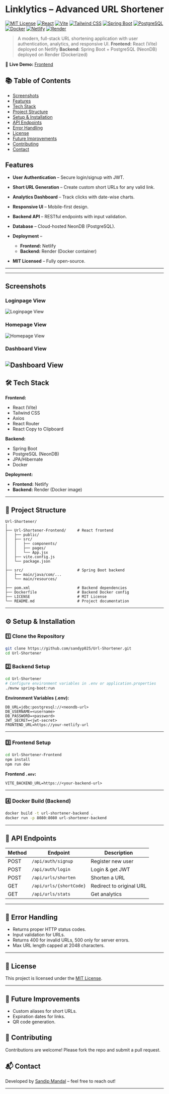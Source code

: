 
# **Linklytics – Advanced URL Shortener**

[![MIT License](https://img.shields.io/badge/license-MIT-blue.svg)](./LICENSE)
[![React](https://img.shields.io/badge/frontend-React-61DAFB?logo=react&logoColor=white)](https://react.dev/)
[![Vite](https://img.shields.io/badge/build-Vite-646CFF?logo=vite&logoColor=white)](https://vitejs.dev/)
[![Tailwind CSS](https://img.shields.io/badge/style-Tailwind_CSS-38B2AC?logo=tailwind-css&logoColor=white)](https://tailwindcss.com/)
[![Spring Boot](https://img.shields.io/badge/backend-Spring%20Boot-6DB33F?logo=springboot&logoColor=white)](https://spring.io/projects/spring-boot)
[![PostgreSQL](https://img.shields.io/badge/database-PostgreSQL-4169E1?logo=postgresql&logoColor=white)](https://www.postgresql.org/)
[![Docker](https://img.shields.io/badge/container-Docker-2496ED?logo=docker&logoColor=white)](https://www.docker.com/)
[![Netlify](https://img.shields.io/badge/deployed%20on-Netlify-00C7B7?logo=netlify&logoColor=white)](https://www.netlify.com/)
[![Render](https://img.shields.io/badge/deployed%20on-Render-46E3B7?logo=render&logoColor=white)](https://render.com/)



> A modern, full-stack URL shortening application with user authentication, analytics, and responsive UI.
> **Frontend:** React (Vite) deployed on Netlify
> **Backend:** Spring Boot + PostgreSQL (NeonDB) deployed on Render (Dockerized)

🔗 **Live Demo:** [Frontend](https://url-shortnerx.netlify.app/) 

## 📚 Table of Contents
- [Screenshots](#screenshots)
- [Features](#features)
- [Tech Stack](#🛠-tech-stack)
- [Project Structure](#📂-project-structure)
- [Setup & Installation](#⚙️-setup--installation)
- [API Endpoints](#📡-api-endpoints)
- [Error Handling](#🛑-error-handling)
- [License](#📝-license)
- [Future Improvements](#📌-future-improvements)
- [Contributing](#🤝-contributing)
- [Contact](#📬-contact)




## **Features**

* **User Authentication** – Secure login/signup with JWT.
* **Short URL Generation** – Create custom short URLs for any valid link.
* **Analytics Dashboard** – Track clicks with date-wise charts.
* **Responsive UI** – Mobile-first design.
* **Backend API** – RESTful endpoints with input validation.
* **Database** – Cloud-hosted NeonDB (PostgreSQL).
* **Deployment** –

  * **Frontend:** Netlify
  * **Backend:** Render (Docker container)
* **MIT Licensed** – Fully open-source.

---


---
## Screenshots

### Loginpage View
![Loginpage View](screenshots/Loginpage-View.png)

### Homepage View
![Homepage View](screenshots/Homepage-View.png)

### Dashboard View
![Dashboard View](screenshots/Dashboard-View.png)
---

## **🛠 Tech Stack**

**Frontend:**

* React (Vite)
* Tailwind CSS
* Axios
* React Router
* React Copy to Clipboard

**Backend:**

* Spring Boot
* PostgreSQL (NeonDB)
* JPA/Hibernate
* Docker

**Deployment:**

* **Frontend:** Netlify
* **Backend:** Render (Docker image)

---

## **📂 Project Structure**

```
Url-Shortener/
│
├── Url-Shortener-Frontend/     # React frontend
│   ├── public/
│   ├── src/
│   │   ├── components/
│   │   ├── pages/
│   │   └── App.jsx
│   ├── vite.config.js
│   └── package.json
│
├── src/                        # Spring Boot backend
│   ├── main/java/com/...
│   └── main/resources/
│
├── pom.xml                     # Backend dependencies
├── Dockerfile                  # Backend Docker config
├── LICENSE                     # MIT License
└── README.md                   # Project documentation
```

---

## **⚙️ Setup & Installation**

### **1️⃣ Clone the Repository**

```bash
git clone https://github.com/sandyp025/Url-Shortener.git
cd Url-Shortener
```

### **2️⃣ Backend Setup**

```bash
cd Url-Shortener
# Configure environment variables in .env or application.properties
./mvnw spring-boot:run
```

**Environment Variables (.env):**

```env
DB_URL=jdbc:postgresql://<neondb-url>
DB_USERNAME=<username>
DB_PASSWORD=<password>
JWT_SECRET=<jwt-secret>
FRONTEND_URL=https://your-netlify-url
```

---

### **3️⃣ Frontend Setup**

```bash
cd Url-Shortener-Frontend
npm install
npm run dev
```

**Frontend `.env`:**

```env
VITE_BACKEND_URL=https://<your-backend-url>
```

---

### **4️⃣ Docker Build (Backend)**

```bash
docker build -t url-shortener-backend .
docker run -p 8080:8080 url-shortener-backend
```

---

## **📡 API Endpoints**

| Method | Endpoint                | Description              |
| ------ | ----------------------- | ------------------------ |
| POST   | `/api/auth/signup`      | Register new user        |
| POST   | `/api/auth/login`       | Login & get JWT          |
| POST   | `/api/urls/shorten`     | Shorten a URL            |
| GET    | `/api/urls/{shortCode}` | Redirect to original URL |
| GET    | `/api/urls/stats`       | Get analytics            |

---

## **🛑 Error Handling**

* Returns proper HTTP status codes.
* Input validation for URLs.
* Returns 400 for invalid URLs, 500 only for server errors.
* Max URL length capped at 2048 characters.

---

## **📝 License**

This project is licensed under the [MIT License](./LICENSE).

---

## **📌 Future Improvements**

* Custom aliases for short URLs.
* Expiration dates for links.
* QR code generation.

## 🤝 Contributing
Contributions are welcome! Please fork the repo and submit a pull request.


## 📬 Contact
Developed by [Sandip Mandal](https://github.com/sandyp025) – feel free to reach out!


---
